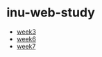 # inu-web-study

- [week3](https://github.com/2mingyu/inu-web-study/blob/main/mingyu/week3.md)
- [week6](https://github.com/2mingyu/inu-web-study/blob/main/mingyu/week6.md)
- [week7](https://github.com/2mingyu/inu-web-study/blob/main/mingyu/week7.md)
